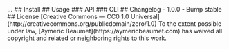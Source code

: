 <!---
  open('./package.json') | json | `# ${name} `
  badge([
    'travis',
    'npm/v',
    { subject: 'license', status: 'Public Domain', color: 'blue', href: 'https://creativecommons.org/publicdomain/zero/1.0' },
  ], { shields: true })
--->
<!--->

<!--- open('./package.json') | json | `> ${description}` --->
<!--->

...

## Install

<!---
  '```bash'
  open('./package.json') | json | `npm install --global ${name}`
  '```'
--->
<!--->

## Usage

### API

<!--- jsdoc --->
<!--->

### CLI

<!---
  '```bash'
  open('./package.json') | json | `npm install ---global ${name}`
  '```'
--->
<!--->

<!---
  '```bash'
  '$ cheer ---help'
  shell('cheer ---help')
  '```'
--->
<!--->

## Changelog

- 1.0.0
  - Bump stable

## License

[Creative Commons — CC0 1.0 Universal](http://creativecommons.org/publicdomain/zero/1.0)

To the extent possible under law, [Aymeric Beaumet](https://aymericbeaumet.com)
has waived all copyright and related or neighboring rights to this work.
